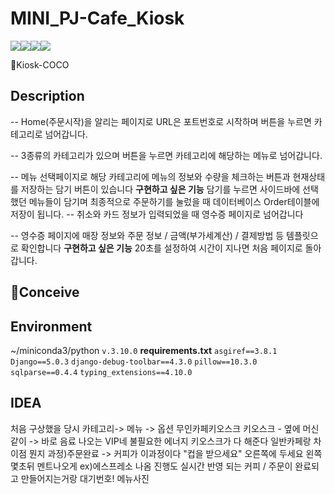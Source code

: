 # MINI_PJ-Cafe_Kiosk
<img src ="https://img.shields.io/badge/Python-071D49?logo=Python&logoColor=white"/><img src="https://img.shields.io/badge/django-092E20?style=flat-square&logo=django&logoColor=white"/><img src="https://img.shields.io/badge/Bootstrapap-7952B3?style=flat-square&logo=bootstrap&logoColor=white"/><img src ="https://img.shields.io/badge/OpenAI-00A3E0?logo=OpenAI&logoColor=white"/>

🛒Kiosk-COCO

## Description

-- Home(주문시작)을 알리는 페이지로 URL은 포트번호로 시작하며 버튼을 누르면 카테고리로 넘어갑니다.

-- 3종류의 카테고리가 있으며 버튼을 누르면 카테고리에 해당하는 메뉴로 넘어갑니다.

-- 메뉴 선택페이지로 해당 카테고리에 메뉴의 정보와 수량을 체크하는 버튼과 현재상태를 저장하는 담기 버튼이 있습니다
**구현하고 싶은 기능**
담기를 누르면 사이드바에 선택했던 메뉴들이 담기며 최종적으로 주문하기를 눌렀을 때 데이터베이스 Order테이블에 저장이 됩니다.
-- 취소와 카드 정보가 입력되었을 때 영수증 페이지로 넘어갑니다

-- 영수증 페이지에 매장 정보와 주문 정보 / 금액(부가세계산) / 결제방법 등 템플릿으로 확인합니다
**구현하고 싶은 기능**
20초를 설정하여 시간이 지나면 처음 페이지로 돌아갑니다.

## 📝Conceive

## Environment

~/miniconda3/python `v.3.10.0`
**requirements.txt**
`asgiref==3.8.1`
`Django==5.0.3`
`django-debug-toolbar==4.3.0`
`pillow==10.3.0`
`sqlparse==0.4.4`
`typing_extensions==4.10.0`

## IDEA

처음 구상했을 당시
카테고리-> 메뉴 -> 옵션
무인카페키오스크
키오스크 - 옆에 머신 같이 -> 바로 음료 나오는
VIP네 불필요한 에너지 키오스크가 다 해준다
일반카페랑 차이점 뭔지
과정)주문완료 -> 커피가 이과정이다 "컵을 받으세요"
오른쪽에 두세요 왼쪽
몇초뒤 멘트나오게 ex)에스프레소 나옴 진행도
실시간 반영 되는 커피 / 주문이 완료되고 만들어지는거랑
대기번호!
메뉴사진
